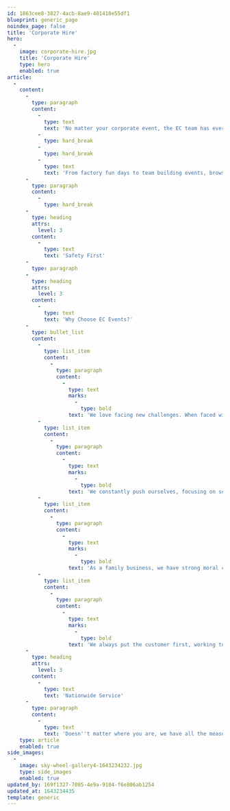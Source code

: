 ```yaml
---
id: 1863cee8-3827-4acb-8ae9-401410e55df1
blueprint: generic_page
noindex_page: false
title: 'Corporate Hire'
hero:
  -
    image: corporate-hire.jpg
    title: 'Corporate Hire'
    type: hero
    enabled: true
article:
  -
    content:
      -
        type: paragraph
        content:
          -
            type: text
            text: 'No matter your corporate event, the EC team has everything you need to keep everyone interested. From rides and attractions to food, drink and even entertainers, we’ll make sure your day isn’t just another forgotten event.'
          -
            type: hard_break
          -
            type: hard_break
          -
            type: text
            text: 'From factory fun days to team building events, browse our range of rides and attractions for hire.'
      -
        type: paragraph
        content:
          -
            type: hard_break
      -
        type: heading
        attrs:
          level: 3
        content:
          -
            type: text
            text: 'Safety First'
      -
        type: paragraph
      -
        type: heading
        attrs:
          level: 3
        content:
          -
            type: text
            text: 'Why Choose EC Events?'
      -
        type: bullet_list
        content:
          -
            type: list_item
            content:
              -
                type: paragraph
                content:
                  -
                    type: text
                    marks:
                      -
                        type: bold
                    text: 'We love facing new challenges. When faced with a hurdle, we jump.'
          -
            type: list_item
            content:
              -
                type: paragraph
                content:
                  -
                    type: text
                    marks:
                      -
                        type: bold
                    text: 'We constantly push ourselves, focusing on solutions and striving every day to make an impact. '
          -
            type: list_item
            content:
              -
                type: paragraph
                content:
                  -
                    type: text
                    marks:
                      -
                        type: bold
                    text: 'As a family business, we have strong moral compasses and hold ourselves to a high level of ethics. '
          -
            type: list_item
            content:
              -
                type: paragraph
                content:
                  -
                    type: text
                    marks:
                      -
                        type: bold
                    text: 'We always put the customer first, working to your specs, communicating transparently and acting with integrity.'
      -
        type: heading
        attrs:
          level: 3
        content:
          -
            type: text
            text: 'Nationwide Service'
      -
        type: paragraph
        content:
          -
            type: text
            text: 'Doesn''t matter where you are, we have all the measures in place to get to you.'
    type: article
    enabled: true
side_images:
  -
    image: sky-wheel-gallery4-1643234232.jpg
    type: side_images
    enabled: true
updated_by: 169f1327-7085-4e9a-9104-f6e806ab1254
updated_at: 1643234435
template: generic
---
```

